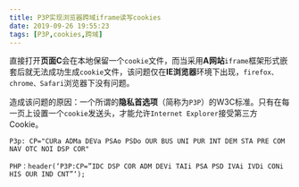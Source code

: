 ```yaml
---
title: P3P实现浏览器跨域iframe读写cookies
date: 2019-09-26 19:55:23
tags: [P3P,cookies,跨域]
---
```


直接打开**页面C**会在本地保留一个`cookie`文件，而当采用**A网站**`iframe`框架形式嵌套后就无法成功生成`cookie`文件，该问题仅在**IE浏览器**环境下出现，`firefox、chrome、Safari`浏览器下没有问题。

造成该问题的原因：一个所谓的**隐私首选项**（简称为`P3P`）的W3C标准。只有在每一页上设置一个`cookie`发送头，才能允许`Internet Explorer`接受第三方Cookie。

```http
P3p: CP="CURa ADMa DEVa PSAo PSDo OUR BUS UNI PUR INT DEM STA PRE COM NAV OTC NOI DSP COR"
```

```
PHP：header(‘P3P:CP=”IDC DSP COR ADM DEVi TAIi PSA PSD IVAi IVDi CONi HIS OUR IND CNT”‘);
```


